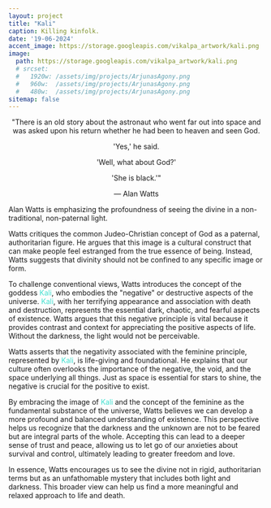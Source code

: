 ```yaml
---
layout: project
title: "Kali"
caption: Killing kinfolk.
date: '19-06-2024'
accent_image: https://storage.googleapis.com/vikalpa_artwork/kali.png   
image: 
  path: https://storage.googleapis.com/vikalpa_artwork/kali.png
  # srcset: 
  #   1920w: /assets/img/projects/ArjunasAgony.png
  #   960w:  /assets/img/projects/ArjunasAgony.png
  #   480w:  /assets/img/projects/ArjunasAgony.png
sitemap: false
---
```

<div style="text-align: center;">
"There is an old story about the astronaut who went far out into space and was asked upon his return whether he had been to heaven and seen God.
</div>
<div style="text-align: center;">

'Yes,' he said.
</div>
<div style="text-align: center;">

'Well, what about God?'
</div>
<div style="text-align: center;">

'She is black.'"
</div>
<div style="text-align: center;">

— Alan Watts
</div>

Alan Watts is emphasizing the profoundness of seeing the divine in a non-traditional, non-paternal light.

Watts critiques the common Judeo-Christian concept of God as a paternal, authoritarian figure. He argues that this image is a cultural construct that can make people feel estranged from the true essence of being. Instead, Watts suggests that divinity should not be confined to any specific image or form.

To challenge conventional views, Watts introduces the concept of the goddess <span style="color:turquoise">Kali</span>, who embodies the "negative" or destructive aspects of the universe. <span style="color:turquoise">Kali</span>, with her terrifying appearance and association with death and destruction, represents the essential dark, chaotic, and fearful aspects of existence. Watts argues that this negative principle is vital because it provides contrast and context for appreciating the positive aspects of life. Without the darkness, the light would not be perceivable.

Watts asserts that the negativity associated with the feminine principle, represented by <span style="color:turquoise">Kali</span>, is life-giving and foundational. He explains that our culture often overlooks the importance of the negative, the void, and the space underlying all things. Just as space is essential for stars to shine, the negative is crucial for the positive to exist.

By embracing the image of <span style="color:turquoise">Kali</span> and the concept of the feminine as the fundamental substance of the universe, Watts believes we can develop a more profound and balanced understanding of existence. This perspective helps us recognize that the darkness and the unknown are not to be feared but are integral parts of the whole. Accepting this can lead to a deeper sense of trust and peace, allowing us to let go of our anxieties about survival and control, ultimately leading to greater freedom and love.

In essence, Watts encourages us to see the divine not in rigid, authoritarian terms but as an unfathomable mystery that includes both light and darkness. This broader view can help us find a more meaningful and relaxed approach to life and death.